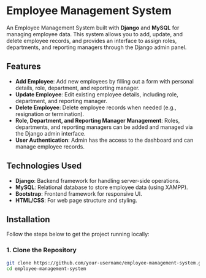 # Employee Management System

An Employee Management System built with **Django** and **MySQL** for managing employee data. This system allows you to add, update, and delete employee records, and provides an interface to assign roles, departments, and reporting managers through the Django admin panel.

## Features

- **Add Employee**: Add new employees by filling out a form with personal details, role, department, and reporting manager.
- **Update Employee**: Edit existing employee details, including role, department, and reporting manager.
- **Delete Employee**: Delete employee records when needed (e.g., resignation or termination).
- **Role, Department, and Reporting Manager Management**: Roles, departments, and reporting managers can be added and managed via the Django admin interface.
- **User Authentication**: Admin has the access to the dashboard and can manage employee records.

## Technologies Used

- **Django**: Backend framework for handling server-side operations.
- **MySQL**: Relational database to store employee data (using XAMPP).
- **Bootstrap**: Frontend framework for responsive UI.
- **HTML/CSS**: For web page structure and styling.

## Installation

Follow the steps below to get the project running locally:

### 1. Clone the Repository

```bash
git clone https://github.com/your-username/employee-management-system.git
cd employee-management-system
